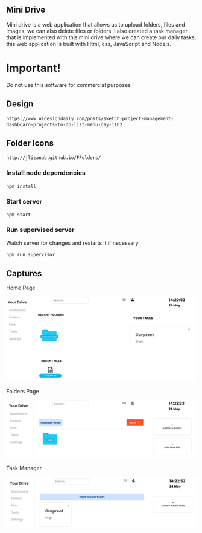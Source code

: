 ## Mini Drive

Mini drive is a web application that allows us to upload folders, files and images, we can also delete files or folders. I also created a task manager that is implemented with this mini drive where we can create our daily tasks, this web application is built with Html, css, JavaScript and Nodejs.

# Important!

Do not use this software for commercial purposes

## Design

```
https://www.uidesigndaily.com/posts/sketch-project-management-dashboard-projects-to-do-list-menu-day-1162
```

## Folder Icons
```
http://jlizanab.github.io/FFolders/ 
```

### Install node dependencies

```
npm install
```

### Start server

```
npm start
```

### Run supervised server

Watch server for changes and restarts it if necessary

```
npm run supervisor
```

## Captures

Home Page

![Photos](public/Images/Preview0.JPG)

Folders Page

![Photos](public/Images/Preview1.JPG)

Task Manager

![Photos](public/Images/Preview2.JPG)
